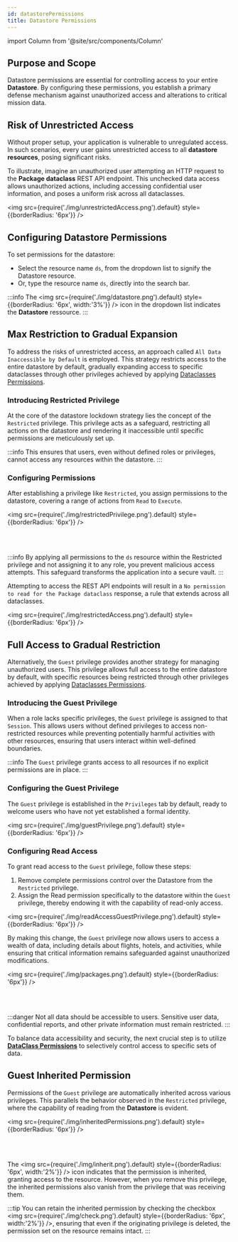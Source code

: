 ```yaml
---
id: datastorePermissions
title: Datastore Permissions
---
```


import Column from '@site/src/components/Column'   

## Purpose and Scope

Datastore permissions are essential for controlling access to your entire **Datastore**. By configuring these permissions, you establish a primary defense mechanism against unauthorized access and alterations to critical mission data.

## Risk of Unrestricted Access

Without proper setup, your application is vulnerable to unregulated access. In such scenarios, every user gains unrestricted access to all **datastore resources**, posing significant risks.

To illustrate, imagine an unauthorized user attempting an HTTP request to the **Package dataclass** REST API endpoint. This unchecked data access allows unauthorized actions, including accessing confidential user information, and poses a uniform risk across all dataclasses.

<img src={require('./img/unrestrictedAccess.png').default} style={{borderRadius: '6px'}} />

## Configuring Datastore Permissions 

To set permissions for the datastore:

- Select the resource name `ds`, from the dropdown list to signify the Datastore resource.
- Or, type the resource name `ds`, directly into the search bar.

:::info
The <img src={require('./img/datastore.png').default} style={{borderRadius: '6px', width:'3%'}} /> icon in the dropdown list indicates the **Datastore** ressource.
:::

## Max Restriction to Gradual Expansion

To address the risks of unrestricted access, an approach called `All Data Inaccessible by Default` is employed. This strategy restricts access to the entire datastore by default, gradually expanding access to specific dataclasses through other privileges achieved by applying [Dataclasses Permissions](dataClassPermissions.md).

### Introducing Restricted Privilege  

At the core of the datastore lockdown strategy lies the concept of the `Restricted` privilege. This privilege acts as a safeguard, restricting all actions on the datastore and rendering it inaccessible until specific permissions are meticulously set up.

:::info
This ensures that users, even without defined roles or privileges, cannot access any resources within the datastore.
:::

### Configuring Permissions  

After establishing a privilege like `Restricted`, you assign permissions to the datastore, covering a range of actions from `Read` to `Execute`.

<img src={require('./img/restrictedPrivilege.png').default} style={{borderRadius: '6px'}} />

<br/><br/>

:::info
By applying all permissions to the `ds` resource within the Restricted privilege and not assigning it to any role, you prevent malicious access attempts. This safeguard transforms the application into a secure vault.
:::

Attempting to access the REST API endpoints will result in a `No permission to read for the Package dataclass` response, a rule that extends across all dataclasses.

<img src={require('./img/restrictedAccess.png').default} style={{borderRadius: '6px'}} />

## Full Access to Gradual Restriction

Alternatively, the `Guest` privilege provides another strategy for managing unauthorized users. This privilege allows full access to the entire datastore by default, with specific resources being restricted through other privileges achieved by applying [Dataclasses Permissions](dataClassPermissions.md).


### Introducing the Guest Privilege  

When a role lacks specific privileges, the `Guest` privilege is assigned to that `Session`. This allows users without defined privileges to access non-restricted resources while preventing potentially harmful activities with other resources, ensuring that users interact within well-defined boundaries.

:::info
The `Guest` privilege grants access to all resources if no explicit permissions are in place.
:::

### Configuring the Guest Privilege  

The `Guest` privilege is established in the `Privileges` tab by default, ready to welcome users who have not yet established a formal identity.

<img src={require('./img/guestPrivilege.png').default} style={{borderRadius: '6px'}} />

### Configuring Read Access

To grant read access to the `Guest` privilege, follow these steps:

1. Remove complete permissions control over the Datastore from the `Restricted` privilege. 
2. Assign the Read permission specifically to the datastore within the `Guest` privilege, thereby endowing it with the capability of read-only access.

<img src={require('./img/readAccessGuestPrivilege.png').default} style={{borderRadius: '6px'}} />

By making this change, the `Guest` privilege now allows users to access a wealth of data, including details about flights, hotels, and activities, while ensuring that critical information remains safeguarded against unauthorized modifications.

<img src={require('./img/packages.png').default} style={{borderRadius: '6px'}} />


<br/><br/>

:::danger 
Not all data should be accessible to users. Sensitive user data, confidential reports, and other private information must remain restricted.
:::

To balance data accessibility and security, the next crucial step is to utilize [**DataClass Permissions**](../roles/dataClassPermissions.md) to selectively control access to specific sets of data.


## Guest Inherited Permission

Permissions of the `Guest` privilege are automatically inherited across various privileges. This parallels the behavior observed in the `Restricted` privilege, where the capability of reading from the **Datastore** is evident.

<img src={require('./img/inheritedPermissions.png').default} style={{borderRadius: '6px'}} />

<br/><br/>

The <img src={require('./img/inherit.png').default} style={{borderRadius: '6px', width:'2%'}} /> icon indicates that the permission is inherited, granting access to the resource. However, when you remove this privilege, the inherited permissions also vanish from the privilege that was receiving them.


:::tip
You can retain the inherited permission by checking the checkbox <img src={require('./img/check.png').default} style={{borderRadius: '6px', width:'2%'}} />, ensuring that even if the originating privilege is deleted, the permission set on the resource remains intact.
:::